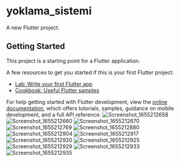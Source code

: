 # yoklama_sistemi

A new Flutter project.

## Getting Started

This project is a starting point for a Flutter application.

A few resources to get you started if this is your first Flutter project:

- [Lab: Write your first Flutter app](https://docs.flutter.dev/get-started/codelab)
- [Cookbook: Useful Flutter samples](https://docs.flutter.dev/cookbook)

For help getting started with Flutter development, view the
[online documentation](https://docs.flutter.dev/), which offers tutorials,
samples, guidance on mobile development, and a full API reference.
![Screenshot_1655212658](https://user-images.githubusercontent.com/74659671/173587760-d768b004-c169-4819-bfb1-4cd75818e8f1.png)
![Screenshot_1655212660](https://user-images.githubusercontent.com/74659671/173587770-e9277725-9061-41be-8bcf-e4b667bdea9f.png)
![Screenshot_1655212670](https://user-images.githubusercontent.com/74659671/173587773-451577a0-21cb-4907-8031-312eba7978f0.png)
![Screenshot_1655212769](https://user-images.githubusercontent.com/74659671/173587776-b136eb73-2351-433e-8876-8ad67e2c7c89.png)
![Screenshot_1655212880](https://user-images.githubusercontent.com/74659671/173587785-c8fe60cd-0943-481d-be5c-db7a6d531b26.png)
![Screenshot_1655212904](https://user-images.githubusercontent.com/74659671/173587790-d06edbbb-7c35-4622-a3a8-64e58c77b763.png)
![Screenshot_1655212917](https://user-images.githubusercontent.com/74659671/173587793-25d9f9b9-40dc-40b6-aca0-426a62bafeb9.png)
![Screenshot_1655212920](https://user-images.githubusercontent.com/74659671/173587794-5ffbadaf-f2d4-439a-b3e2-45ec38338bdb.png)
![Screenshot_1655212925](https://user-images.githubusercontent.com/74659671/173587796-454e0abe-1ef7-4297-94c9-f31ccf87e54d.png)
![Screenshot_1655212929](https://user-images.githubusercontent.com/74659671/173587798-a09e48bf-32bd-4245-8ccd-221b4624b591.png)
![Screenshot_1655212933](https://user-images.githubusercontent.com/74659671/173587800-1834d1a2-087e-4812-92e5-e0aeea62421b.png)
![Screenshot_1655212935](https://user-images.githubusercontent.com/74659671/173587801-1a7c8a4f-b355-454d-98fa-707883a455e2.png)
